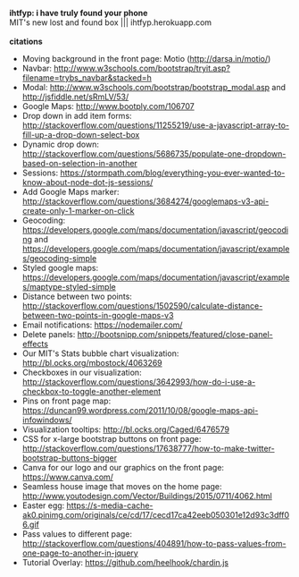 **ihtfyp: i have truly found your phone**
<br> MIT's new lost and found box ||| ihtfyp.herokuapp.com
<br>
<br> **citations**
- Moving background in the front page: Motio (http://darsa.in/motio/) 
- Navbar: http://www.w3schools.com/bootstrap/tryit.asp?filename=trybs_navbar&stacked=h
- Modal: http://www.w3schools.com/bootstrap/bootstrap_modal.asp and http://jsfiddle.net/sRmLV/53/
- Google Maps: http://www.bootply.com/106707
- Drop down in add item forms: http://stackoverflow.com/questions/11255219/use-a-javascript-array-to-fill-up-a-drop-down-select-box 
- Dynamic drop down: http://stackoverflow.com/questions/5686735/populate-one-dropdown-based-on-selection-in-another 
- Sessions: https://stormpath.com/blog/everything-you-ever-wanted-to-know-about-node-dot-js-sessions/
- Add Google Maps marker: http://stackoverflow.com/questions/3684274/googlemaps-v3-api-create-only-1-marker-on-click
- Geocoding: https://developers.google.com/maps/documentation/javascript/geocoding and https://developers.google.com/maps/documentation/javascript/examples/geocoding-simple 
- Styled google maps: https://developers.google.com/maps/documentation/javascript/examples/maptype-styled-simple
- Distance between two points: http://stackoverflow.com/questions/1502590/calculate-distance-between-two-points-in-google-maps-v3
- Email notifications: https://nodemailer.com/   
- Delete panels: http://bootsnipp.com/snippets/featured/close-panel-effects 
- Our MIT's Stats bubble chart visualization: http://bl.ocks.org/mbostock/4063269 
- Checkboxes in our visualization: http://stackoverflow.com/questions/3642993/how-do-i-use-a-checkbox-to-toggle-another-element 
- Pins on front page map: https://duncan99.wordpress.com/2011/10/08/google-maps-api-infowindows/ 
- Visualization tooltips:  http://bl.ocks.org/Caged/6476579
- CSS for x-large bootstrap buttons on front page: http://stackoverflow.com/questions/17638777/how-to-make-twitter-bootstrap-buttons-bigger 
- Canva for our logo and our graphics on the front page: https://www.canva.com/
- Seamless house image that moves on the home page: http://www.youtodesign.com/Vector/Buildings/2015/0711/4062.html
- Easter egg: https://s-media-cache-ak0.pinimg.com/originals/ce/cd/17/cecd17ca42eeb050301e12d93c3dff06.gif
- Pass values to different page: http://stackoverflow.com/questions/404891/how-to-pass-values-from-one-page-to-another-in-jquery
- Tutorial Overlay: https://github.com/heelhook/chardin.js
